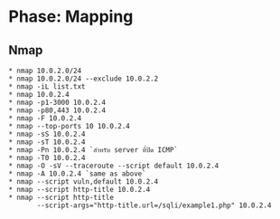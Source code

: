 # Phase: Mapping
## Nmap
	* nmap 10.0.2.0/24
	* nmap 10.0.2.0/24 --exclude 10.0.2.2
	* nmap -iL list.txt
	* nmap 10.0.2.4
	* nmap -p1-3000 10.0.2.4
	* nmap -p80,443 10.0.2.4
	* nmap -F 10.0.2.4
	* nmap --top-ports 10 10.0.2.4
	* nmap -sS 10.0.2.4
	* nmap -sT 10.0.2.4
	* nmap -Pn 10.0.2.4 `สำหรับ server ที่ปิด ICMP`
	* nmap -T0 10.0.2.4
	* nmap -O -sV --traceroute --script default 10.0.2.4
	* nmap -A 10.0.2.4 `same as above`
	* nmap --script vuln,default 10.0.2.4
	* nmap --script http-title 10.0.2.4
	* nmap --script http-title
		   --script-args="http-title.url=/sqli/example1.php" 10.0.2.4

	


